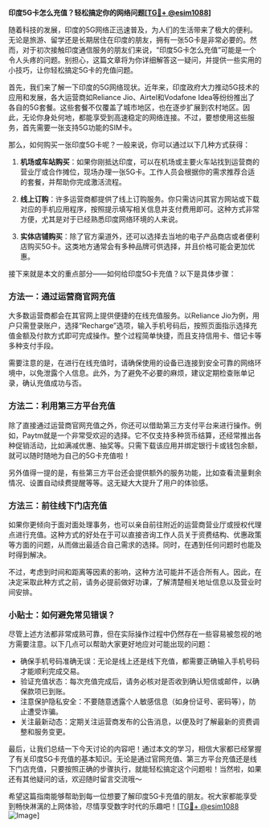 **印度5G卡怎么充值？轻松搞定你的网络问题[[TG💪+ @esim1088](https://t.me/s/esim1088)]**

随着科技的发展，印度的5G网络正迅速普及，为人们的生活带来了极大的便利。无论是旅游、留学还是长期居住在印度的朋友，拥有一张5G卡是非常必要的。然而，对于初次接触印度通信服务的朋友们来说，“印度5G卡怎么充值”可能是一个令人头疼的问题。别担心，这篇文章将为你详细解答这一疑问，并提供一些实用的小技巧，让你轻松搞定5G卡的充值问题。

首先，我们来了解一下印度的5G网络现状。近年来，印度政府大力推动5G技术的应用和发展，各大运营商如Reliance Jio、Airtel和Vodafone Idea等纷纷推出了各自的5G套餐。这些套餐不仅覆盖了城市地区，也在逐步扩展到农村地区。因此，无论你身处何地，都能享受到高速稳定的网络连接。不过，要想使用这些服务，首先需要一张支持5G功能的SIM卡。

那么，如何购买一张印度5G卡呢？一般来说，你可以通过以下几种方式获得：

1. **机场或车站购买**：如果你刚抵达印度，可以在机场或主要火车站找到运营商的营业厅或合作摊位，现场办理一张5G卡。工作人员会根据你的需求推荐合适的套餐，并帮助你完成激活流程。

2. **线上订购**：许多运营商都提供了线上订购服务。你只需访问其官方网站或下载对应的手机应用程序，按照提示填写相关信息并支付费用即可。这种方式非常方便，尤其是对于已经熟悉印度网络环境的人来说。

3. **实体店铺购买**：除了官方渠道外，还可以选择去当地的电子产品商店或者便利店购买5G卡。这类地方通常会有多种品牌可供选择，并且价格可能会更加优惠。

接下来就是本文的重点部分——如何给印度5G卡充值？以下是具体步骤：

### 方法一：通过运营商官网充值

大多数运营商都会在其官网上提供便捷的在线充值服务。以Reliance Jio为例，用户只需登录账户，选择“Recharge”选项，输入手机号码后，按照页面指示选择充值金额及付款方式即可完成操作。整个过程简单快捷，而且支持信用卡、借记卡等多种支付手段。

需要注意的是，在进行在线充值时，请确保使用的设备已连接到安全可靠的网络环境中，以免泄露个人信息。此外，为了避免不必要的麻烦，建议定期检查账单记录，确认充值成功与否。

### 方法二：利用第三方平台充值

除了直接通过运营商官网充值之外，你还可以借助第三方支付平台来进行操作。例如，Paytm就是一个非常受欢迎的选择。它不仅支持多种货币结算，还经常推出各种促销活动，比如满减优惠、抽奖等。只需下载该应用并绑定银行卡或钱包余额，就可以随时随地为自己的5G卡充值啦！

另外值得一提的是，有些第三方平台还会提供额外的服务功能，比如查看流量剩余情况、设置自动续费提醒等等。这无疑大大提升了用户的体验感。

### 方法三：前往线下门店充值

如果你更倾向于面对面处理事务，也可以亲自前往附近的运营商营业厅或授权代理点进行充值。这种方式的好处在于可以直接咨询工作人员关于资费结构、优惠政策等方面的问题，从而做出最适合自己需求的选择。同时，在遇到任何问题时也能及时得到解决。

不过，考虑到时间和距离等因素的影响，这种方法可能并不适合所有人。因此，在决定采取此种方式之前，请务必提前做好功课，了解清楚相关地址信息以及营业时间安排。

### 小贴士：如何避免常见错误？

尽管上述方法都非常成熟可靠，但在实际操作过程中仍然存在一些容易被忽视的地方需要注意。以下几点可以帮助大家更好地应对可能出现的问题：

- 确保手机号码准确无误：无论是线上还是线下充值，都需要正确输入手机号码才能顺利完成交易。
- 验证充值状态：每次充值完成后，请务必核对是否收到确认短信或邮件，以确保款项已到账。
- 注意保护隐私安全：不要随意透露个人敏感信息（如身份证号、密码等），防止遭受诈骗。
- 关注最新动态：定期关注运营商发布的公告消息，以便及时了解最新的资费调整和服务变更。

最后，让我们总结一下今天讨论的内容吧！通过本文的学习，相信大家都已经掌握了有关印度5G卡充值的基本知识。无论是通过官网充值、第三方平台充值还是线下门店充值，只要按照正确的步骤执行，就能轻松搞定这个问题啦！当然啦，如果还有其他疑问的话，欢迎随时留言交流哦～

希望这篇指南能够帮助到每一位想要了解印度5G卡充值的朋友。祝大家都能享受到畅快淋漓的上网体验，尽情享受数字时代的乐趣吧！[[TG💪+ @esim1088](https://t.me/s/esim1088) ![Image](https://i.postimg.cc/4NQfJmqS/Snipaste-2025-05-13-00-14-12.png)]